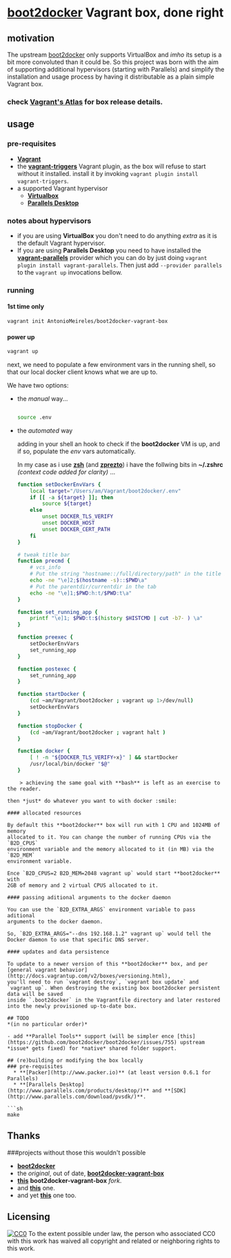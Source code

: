 # [boot2docker](https://github.com/boot2docker/boot2docker) Vagrant box, done right

## motivation
The upstream [boot2docker](https://github.com/boot2docker/boot2docker) only supports VirtualBox
and *imho* its setup is a bit more convoluted than it could be. So this project was born with the
aim of supporting additional hypervisors (starting with Parallels) and simplify the installation
and usage process by having it distributable as a plain simple Vagrant box.
### check [Vagrant's Atlas](https://atlas.hashicorp.com/AntonioMeireles/boxes/boot2docker-vagrant-box) for box release details.

## usage
### pre-requisites
 - **[Vagrant](https://www.vagrantup.com)**
 - the **[vagrant-triggers](https://github.com/emyl/vagrant-triggers)** Vagrant plugin, as the box will refuse to start without it installed. install it by invoking ```vagrant plugin install vagrant-triggers```.
 - a supported Vagrant hypervisor
   - **[Virtualbox](https://www.virtualbox.org)**
   - **[Parallels Desktop](http://www.parallels.com/eu/products/desktop/)**

### notes about hypervisors
 - if you are using **VirtualBox** you don't need to do anything *extra* as it is the default Vagrant hypervisor.
 - If you are using **Parallels Desktop** you need to have installed the **[vagrant-parallels](http://parallels.github.io/vagrant-parallels/docs/)** provider which you can do by just doing ```vagrant plugin install vagrant-parallels```.
Then just add ```--provider parallels``` to the ```vagrant up``` invocations bellow.

### running
#### 1st time only
 ```sh
 vagrant init AntonioMeireles/boot2docker-vagrant-box
 ```
#### power up
```sh
vagrant up
```
next, we need to populate a few environment vars in the running shell, so that our local docker client knows what we are up to.

We have two options:

- the *manual* way...

  ```sh

  source .env
  ```
- the *automated* way

  adding in your shell an hook to check if the **boot2docker** VM is up, and if so, populate the *env* vars automatically.

  In my case as i use **[zsh](http://www.zsh.org/)** (and **[zprezto](https://github.com/sorin-ionescu/prezto)**) i
  have the follwing bits in **~/.zshrc** *(context code added for clarity)* ...

  ```sh
  function setDockerEnvVars {
      local target="/Users/am/Vagrant/boot2docker/.env"
      if [[ -a ${target} ]]; then
          source ${target}
      else
          unset DOCKER_TLS_VERIFY
          unset DOCKER_HOST
          unset DOCKER_CERT_PATH
      fi
  }

  # tweak title bar
  function precmd {
      # vcs_info
      # Put the string "hostname::/full/directory/path" in the title bar:
      echo -ne "\e]2;$(hostname -s)::$PWD\a"
      # Put the parentdir/currentdir in the tab
      echo -ne "\e]1;$PWD:h:t/$PWD:t\a"
  }

  function set_running_app {
      printf "\e]1; $PWD:t:$(history $HISTCMD | cut -b7- ) \a"
  }

  function preexec {
      setDockerEnvVars
      set_running_app
  }

  function postexec {
      set_running_app
  }

  function startDocker {
      (cd ~am/Vagrant/boot2docker ; vagrant up 1>/dev/null)
      setDockerEnvVars
  }

  function stopDocker {
      (cd ~am/Vagrant/boot2docker ; vagrant halt )
  }

  function docker {
      [ ! -n "${DOCKER_TLS_VERIFY+x}" ] && startDocker
      /usr/local/bin/docker "$@"
  }
```
    > achieving the same goal with **bash** is left as an exercise to the reader.

then *just* do whatever you want to with docker :smile:

#### allocated resources

By default this **boot2docker** box will run with 1 CPU and 1024MB of memory
allocated to it. You can change the number of running CPUs via the `B2D_CPUS`
environment variable and the memory allocated to it (in MB) via the `B2D_MEM`
environment variable.

Ence `B2D_CPUS=2 B2D_MEM=2048 vagrant up` would start **boot2docker** with
2GB of memory and 2 virtual CPUS allocated to it.

#### passing aditional arguments to the docker daemon

You can use the `B2D_EXTRA_ARGS` environment variable to pass aditional
arguments to the docker daemon.

So, `B2D_EXTRA_ARGS="--dns 192.168.1.2" vagrant up` would tell the Docker daemon to use that specific DNS server.

#### updates and data persistence

To update to a newer version of this **boot2docker** box, and per
[general vagrant behavior](http://docs.vagrantup.com/v2/boxes/versioning.html),
you'll need to run `vagrant destroy`, `vagrant box update` and  `vagrant up`. When destroying the existing box boot2docker persistent data will be saved
inside `.boot2docker` in the Vagrantfile directory and later restored into the newly provisioned up-to-date box.

## TODO
*(in no particular order)*

- add **Parallel Tools** support (will be simpler ence [this](https://github.com/boot2docker/boot2docker/issues/755) upstream *issue* gets fixed) for *native* shared folder support.

## (re)building or modifying the box locally
### pre-requisites
  * **[Packer](http://www.packer.io)** (at least version 0.6.1 for Parallels)
  * **[Parallels Desktop](http://www.parallels.com/products/desktop/)** and **[SDK](http://www.parallels.com/download/pvsdk/)**.

```sh
make
```

## Thanks
###projects without those this wouldn't possible

- **[boot2docker](http://boot2docker.io/)**
- the *original*, out of date, **[boot2docker-vagrant-box](https://github.com/mitchellh/boot2docker-vagrant-box)**
- **[this](https://github.com/dduportal/boot2docker-vagrant-box)** **boot2docker-vagrant-box** *fork*.
- and **[this](https://github.com/Parallels/boot2docker-vagrant-box/)** one.
- and yet **[this](https://github.com/wearableintelligence/boot2docker-vagrant-box)** one too.

## Licensing

[![CC0](http://i.creativecommons.org/p/zero/1.0/88x31.png)](http://creativecommons.org/publicdomain/zero/1.0/)
To the extent possible under law, the person who associated CC0 with this work has waived all copyright and related or neighboring rights to this work.


